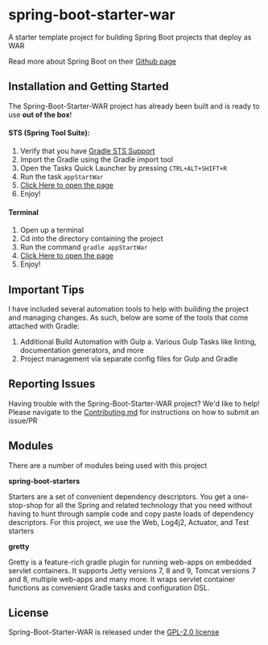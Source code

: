 # spring-boot-starter-war
A starter template project for building Spring Boot projects that deploy as WAR

Read more about Spring Boot on their [Github page](https://github.com/spring-projects/spring-boot)

## Installation and Getting Started <a name="getting-started"/>

The Spring-Boot-Starter-WAR project has already been built and is ready to use **out of the box**!

#### STS (Spring Tool Suite):

1. Verify that you have [Gradle STS Support](http://docs.spring.io/sts/docs/2.9.0.old/reference/html/gradle/installation.html)
2. Import the Gradle using the Gradle import tool
3. Open the Tasks Quick Launcher by pressing `CTRL+ALT+SHIFT+R`
4. Run the task `appStartWar`
5. [Click Here to open the page](http://localhost:5555/starter)
6. Enjoy!

#### Terminal

1. Open up a terminal
2. Cd into the directory containing the project
3. Run the command `gradle appStartWar`
4. [Click Here to open the page](http://localhost:5555/starter) 
5. Enjoy!

## Important Tips

I have included several automation tools to help with building the project and managing changes. As such, below are some of the tools that come attached with Gradle:

1. Additional Build Automation with Gulp
	a. Various Gulp Tasks like linting, documentation generators, and more
2. Project management via separate config files for Gulp and Gradle

## Reporting Issues <a name="reporting-issues"/>

Having trouble with the Spring-Boot-Starter-WAR project? We'd like to help! Please navigate to the [Contributing.md](https://github.com/Stephn-R/spring-boot-starter-war/blob/master/CONTRIBUTING.md) for instructions on how to submit an issue/PR

## Modules

There are a number of modules being used with this project

**spring-boot-starters**

Starters are a set of convenient dependency descriptors. You get a one-stop-shop for all the Spring and related technology that you need without having to hunt through sample code and copy paste loads of dependency descriptors. For this project, we use the Web, Log4j2, Actuator, and Test starters

**gretty**

Gretty is a feature-rich gradle plugin for running web-apps on embedded servlet containers. It supports Jetty versions 7, 8 and 9, Tomcat versions 7 and 8, multiple web-apps and many more. It wraps servlet container functions as convenient Gradle tasks and configuration DSL.

## License

Spring-Boot-Starter-WAR is released under the [GPL-2.0 license](https://github.com/Stephn-R/spring-boot-starter-war/blob/master/LICENSE)

